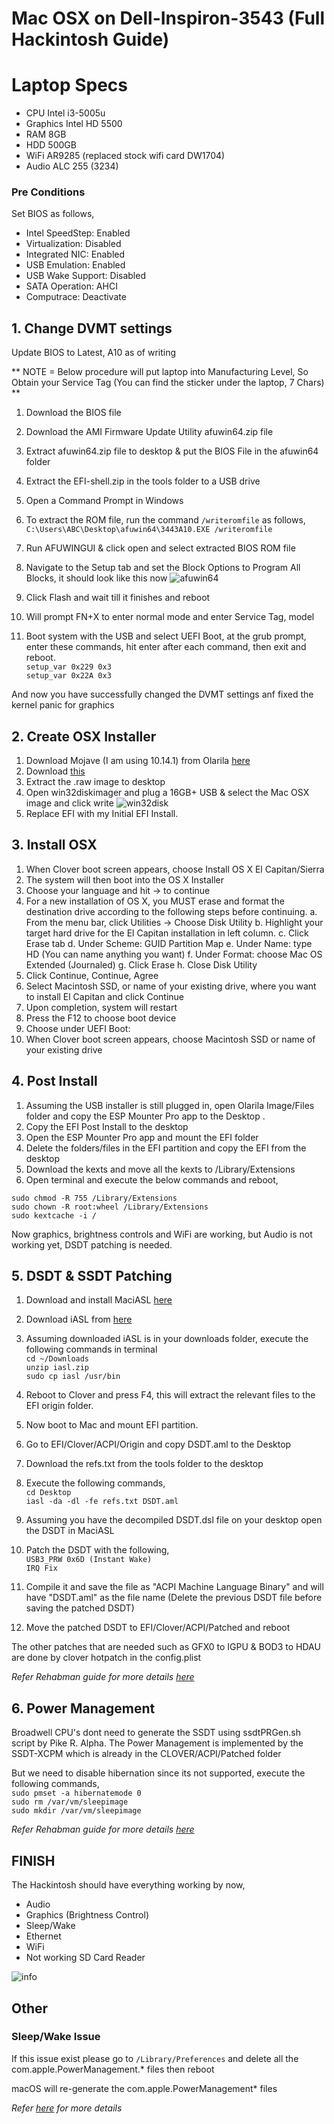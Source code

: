 # Mac OSX on Dell-Inspiron-3543 (Full Hackintosh Guide)

# Laptop Specs
- CPU Intel i3-5005u
- Graphics Intel HD 5500
- RAM 8GB
- HDD 500GB
- WiFi AR9285 (replaced stock wifi card DW1704)
- Audio ALC 255 (3234)

### Pre Conditions 
Set BIOS as follows,
- Intel SpeedStep: Enabled
- Virtualization: Disabled
- Integrated NIC: Enabled
- USB Emulation: Enabled
- USB Wake Support: Disabled
- SATA Operation: AHCI
- Computrace: Deactivate

## 1. Change DVMT settings
Update BIOS to Latest, A10 as of writing

** NOTE = Below procedure will put laptop into Manufacturing Level, So Obtain your Service Tag (You can find the sticker under the laptop, 7 Chars) **
1. Download the BIOS file
2. Download the AMI Firmware Update Utility afuwin64.zip file
3. Extract afuwin64.zip file to desktop & put the BIOS File in the afuwin64 folder
4. Extract the EFI-shell.zip in the tools folder to a USB drive
5. Open a Command Prompt in Windows
6. To extract the ROM file, run the command `/writeromfile` as follows,  
`C:\Users\ABC\Desktop\afuwin64\3443A10.EXE /writeromfile`

7. Run AFUWINGUI & click open and select extracted BIOS ROM file
8. Navigate to the Setup tab and set the Block Options to Program All Blocks, it should look like this now
![afuwin64](https://user-images.githubusercontent.com/22576836/52126441-6203c280-2655-11e9-847a-f20b0a97583d.png)

9. Click Flash and wait till it finishes and reboot
10. Will prompt FN+X to enter normal mode and enter Service Tag, model
11. Boot system with the USB and select UEFI Boot, at the grub prompt, enter these commands, hit enter after each command, then exit and reboot.  
`setup_var 0x229 0x3`  
`setup_var 0x22A 0x3`  

And now you have successfully changed the DVMT settings anf fixed the kernel panic for graphics

## 2. Create OSX Installer

1. Download Mojave (I am using 10.14.1) from Olarila [here](https://olarila.com/forum/viewtopic.php?f=51&t=6743 "here")
2. Download [this](https://sourceforge.net/projects/win32diskimager/ "this")
3. Extract the .raw image to desktop 
4. Open win32diskimager and plug a 16GB+ USB & select the Mac OSX image and click write
![win32disk](https://user-images.githubusercontent.com/22576836/52126435-5ca67800-2655-11e9-8c0d-66879abaadba.png)
5. Replace EFI with my Initial EFI Install.

## 3. Install OSX

1. When Clover boot screen appears, choose Install OS X El Capitan/Sierra
2. The system will then boot into the OS X Installer
3. Choose your language and hit -> to continue
4. For a new installation of OS X, you MUST erase and format the destination drive according to the following steps before continuing. 
	a. From the menu bar, click Utilities -> Choose Disk Utility
	b. Highlight your target hard drive for the El Capitan installation in left column.
	 c. Click Erase tab
	 d. Under Scheme: GUID Partition Map
	 e. Under Name: type HD (You can name anything you want)
	 f. Under Format: choose Mac OS Extended (Journaled)
	 g. Click Erase
	 h. Close Disk Utility  
5. Click Continue, Continue, Agree
6. Select Macintosh SSD, or name of your existing drive, where you want to install El Capitan and click Continue
7. Upon completion, system will restart
8. Press the F12 to choose boot device
9. Choose  under UEFI Boot:
10. When Clover boot screen appears, choose Macintosh SSD or name of your existing drive


## 4. Post Install

1. Assuming the USB installer is still plugged in, open Olarila Image/Files folder and copy the ESP Mounter Pro app to the Desktop .
2. Copy the EFI Post Install to the desktop
3. Open the ESP Mounter Pro app and mount the EFI folder
4. Delete the folders/files in the EFI partition and copy the EFI from the desktop 
5. Download the kexts and move all the kexts to /Library/Extensions
6. Open terminal and execute the below commands and reboot,

`sudo chmod -R 755 /Library/Extensions`  
`sudo chown -R root:wheel /Library/Extensions`  
`sudo kextcache -i /`  

Now graphics, brightness controls and WiFi are working, but Audio is not working yet, DSDT patching is needed.

## 5. DSDT & SSDT Patching
1. Download and install MaciASL [here](https://bitbucket.org/RehabMan/os-x-maciasl-patchmatic/downloads/ "here")
2. Download iASL from [here](https://bitbucket.org/RehabMan/acpica/downloads/ "here")
3. Assuming downloaded iASL is in your downloads folder, execute the following commands in terminal  
`cd ~/Downloads`  
`unzip iasl.zip`  
`sudo cp iasl /usr/bin`  

4. Reboot to Clover and press F4, this will extract the relevant files to the EFI origin folder.
5. Now boot to Mac and mount EFI partition.
6. Go to EFI/Clover/ACPI/Origin and copy DSDT.aml to the Desktop
7. Download the refs.txt from the tools folder to the desktop
8. Execute the following commands,  
`cd Desktop`  
`iasl -da -dl -fe refs.txt DSDT.aml`  

9. Assuming you have the decompiled DSDT.dsl file on your desktop open the DSDT in MaciASL
10. Patch the DSDT with the following,  
`USB3_PRW 0x6D (Instant Wake)`  
`IRQ Fix`  
11. Compile it and save the file as "ACPI Machine Language Binary" and will have "DSDT.aml" as the file name (Delete the previous DSDT file before saving the patched DSDT)
12. Move the patched DSDT to EFI/Clover/ACPI/Patched and reboot

The other patches that are needed such as GFX0 to IGPU & BOD3 to HDAU are done by clover hotpatch in the config.plist

*Refer Rehabman guide for more details [here](https://www.tonymacx86.com/threads/guide-patching-laptop-dsdt-ssdts.152573/ "here")*

## 6. Power Management 
Broadwell CPU's dont need to generate the SSDT using ssdtPRGen.sh script by Pike R. Alpha.
The Power Management is implemented by the SSDT-XCPM which is already in the CLOVER/ACPI/Patched folder

But we need to disable hibernation since its not supported, execute the following commands,  
`sudo pmset -a hibernatemode 0`  
`sudo rm /var/vm/sleepimage`  
`sudo mkdir /var/vm/sleepimage`  

*Refer Rehabman guide for more details [here](https://www.tonymacx86.com/threads/guide-native-power-management-for-laptops.175801/ "here")*

## FINISH
The Hackintosh should have everything working by now,
- Audio
- Graphics (Brightness Control)
- Sleep/Wake
- Ethernet
- WiFi
- Not working SD Card Reader

![info](https://user-images.githubusercontent.com/22576836/52132699-bc0c8400-2665-11e9-9161-e020b3253017.png)


##  Other
### Sleep/Wake Issue
If this issue exist please go to `/Library/Preferences` and delete all the com.apple.PowerManagement.* files then reboot

macOS will re-generate the com.apple.PowerManagement* files

*Refer [here](https://www.tonymacx86.com/threads/solved-sleep-shutdown.260947/post-1814160 "here") for more details*
